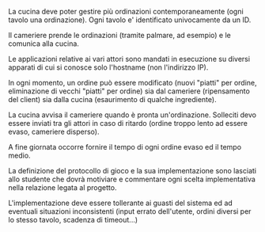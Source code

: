 La cucina deve poter gestire più ordinazioni contemporaneamente (ogni tavolo una ordinazione). Ogni tavolo e' identificato univocamente da un ID.

Il cameriere prende le ordinazioni (tramite palmare, ad esempio) e le comunica alla cucina.

Le applicazioni relative ai vari attori sono mandati in esecuzione su diversi apparati di cui si conosce solo l'hostname (non l'indirizzo IP).

In ogni momento, un ordine può essere modificato (nuovi "piatti" per ordine, eliminazione di vecchi "piatti" per ordine) sia dal cameriere (ripensamento del client) sia dalla cucina (esaurimento di qualche ingrediente).

La cucina avvisa il cameriere quando è pronta un'ordinazione. Solleciti devo essere inviati tra gli attori in caso di ritardo (ordine troppo lento ad essere evaso, cameriere disperso).

A fine giornata occorre fornire il tempo di ogni ordine evaso ed il tempo medio.

La definizione del protocollo di gioco e la sua implementazione sono lasciati allo studente che dovrà motiviare e commentare ogni scelta implementativa nella relazione legata al progetto.

L'implementazione deve essere tollerante ai guasti del sistema ed ad eventuali situazioni inconsistenti (input errato dell'utente, ordini diversi per lo stesso tavolo, scadenza di timeout...)